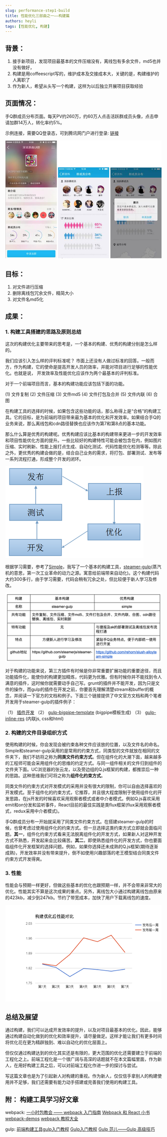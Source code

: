```yaml
---
slug: performance-step1-build
title: 性能优化三部曲之一——构建篇
authors: heyli
tags: [性能优化, 构建]
---
```


## 背景：
1. 接手新项目，发现项目最基本的文件压缩没有，离线包有多余文件，md5也并没有做好，
2. 构建是用coffeescript写的，维护成本及交接成本大，关键的是，构建维护的人离职了
3. 作为新人，希望从头写一个构建，这样为以后独立开展项目获取经验
## 页面情况：

手Q群成员分布页面。每天PV约260万，约60万人点击活跃群成员头像，点击申请加群14万人，转化率约5%。

示例连接，需要QQ登录态，可到腾讯网门户进行登录:
[链接](http://web.qun.qq.com/statistics/index.html?_bid=149&_wv=3&gc=60478266&sid=AXR5hz1VViG-63A40b8vK4FB)

![pasted image 0 3](./1.png)
## 目标：
1. 对文件进行压缩
2. 删除离线包冗余文件，精简大小
3. 对文件名md5化
## 成果：
### 1. 构建工具搭建的思路及原则总结

这次的构建优化主要带来的思考是，一个基本的构建、优秀的构建分别是怎么样的。

我们应该引入怎么样的评判标准呢？ 市面上还没有人做过标准的回答。一般而方，作为构建，它的使命是提高开发人员的效率，并能对项目进行足够的性能优化。也就是说， 开发效率及性能优化应该作为两个最基本的评判标准。

对于一个前端项目而言，基本的构建功能应该包括下面的功能。

(1)  文件复制
(2)  文件压缩
(3) 文件md5
(4) 文件打包及合并
(5) 文件内联
(6) 合图

在构建工具的选择的时候，如果包含这些功能的话，那么称得上是“合格”的构建工具。它的目标，是为前端的项目带来最为基本的优化和开发效率。如果结合手Q的业务来说，那么离线包和cdn路径替换也应该作为第7和第8点的基本功能。

那么什么算是优秀的构建呢。优秀构建应该比基本的构建带来更进一步的开发效率和项目性能优化方面的提升。一些比较好的构建特性可能会被包含在内，例如图片压缩、实时刷新、性能上报打点生成、自动化测试、代码性能优化检测等等。除此之外，更优秀的构建会做的是，结合自己业务的需求，将打包、部署测试、发布等一系列流程打通，形成整个开发的闭环。

![pasted image 0 4](./2.png)

根据学习需要，参考了[Simple](https://github.com/rehorn/slush-alloyteam-simple)，我写了一个基本的构建工具，[steamer-gulp](https://github.com/steamerjs/steamer-gulp)(蒸汽机的意思，第一次工业革命的动力之源。寓意给前端带来自动化)。这个构建代码大约300多行，由于学习需要，代码会稍有冗余之处，但比较便于新人学习及修改。

![image](./3.png)

对于构建的功能来说，第三方插件有时候是你非常重要扩展功能的重要途径，而且功能插件化，能使你的构建更加精炼，代码更为优雅。但有时候你并不能找到令人满意的插件，这时候你就需要动手自己写。grunt的插件并不能开发，因为只是文件的操作，而gulp的插件在开发之前，你要首先理解清楚stream和buffer的概念，并阅读一下官方的文档和例子。下面三个链接提供了中文官方文档和两个笔者开发用于steamer-gulp的插件例子：

（1） [插件开发](http://www.gulpjs.com.cn/docs/writing-a-plugin/)
（2） [gulp-bigpipe-template](https://github.com/lcxfs1991/gulp-bigpipe-template) (bigpipe模板生成)
（3） [gulp-inline-res](https://github.com/lcxfs1991/gulp-inline-res) (内联js, css和html)
### 2. 构建的文件目录组织方式

使用构建的时候，你会发现会被约束各种文件应该放的位置，以及文件名的命名。Simple和steamer-gulp采用的是常用的约束方式，同类型的文件就放在相同的文件夹下，我们不妨将之称为**同类文件约束方式**。但在组件化的大潮下面，越来越多的工程师可能会采用组件化的思维的约定方式。与同一组件相关的文件归到组件的文件夹下面。UC浏览器的张云龙，以及旁边组的Q.js框架的构建，都推崇后一种的思路。这种思维我们可将之称为**组件化约束方式**。

同类文件的约束方式对开发模式的采用并没有很大的限制，你可以自由选择喜欢的开发模式。至于组件化的约束方式，它推荐，并且很大程度限制于使用组件化的开发思路，在js开发的时候喜欢采用观察者模式或者中介者模式。例如Q.js喜欢采用emit和on分发和监听事件，React目前的最佳实践是类flux框架(flux采用观察者模式，redux采用中介者模式)。

手Q群成员分布一开始就采用了同类文件约束方式。在搭建steamer-gulp的时候，也曾考虑过使用组件化的约束方式。但一旦选择这类约束方式立即就会面临问题。**其一**，组件化约束方式看来无法脱离组件化的开发方式，如果新人对这种开发方式不熟悉，开发起来会比较痛苦。**其二**，即使熟悉组件化的开发方式，你也要面临组件化开发框架的选择问题。例如，如果你选择还未成熟的Q.js框架(期待逐渐成熟)，开发效率并没有带来提升，倒不如使用兴趣部落的老王模型结合同类文件约束方式开发得爽。
### 3. 性能

性能会与预期一样更好，但做这些基本的优化也跟预期一样，并不会带来非常大的优化。性能其实不算是这次成果的重点。另外，离线包大小通过构建离线包由原来的423kb，减少到247kb。节约了带宽成本，加快了用户下载离线包的速度。

![perf1](./4.png)
## 总结及展望

通过构建，我们可以达成开发效率的提升，以及对项目最基本的优化。因此，能够通过构建自动化做到的优化和效率提升，请尽量做足。这样才能让我们有更多时间将优化花在更为精辟独到、难以自动化的优化层面上。

但仅仅通过构建达到的优化其实还是有限的，更大范围的优化还需要建立于前端的工程化之上。前端工程化是一个很广阔与高深的话题就不在本文篇幅里面，作为新人，在用好构建工具之后，可以对前端工程化作进一步的探讨与尝试。

写这篇文章也是为了引起新人对构建的重视。作为新人，仅仅信手拿别人的构建使用并不足够，我们还需要有能力动手搭建或完善我们使用的构建工具。
## 附： 构建工具学习好文章

webpack:
[一小时包教会 —— webpack 入门指南](http://www.cnblogs.com/vajoy/p/4650467.html)
[Webpack 和 React 小书](http://segmentfault.com/a/1190000002985564)
[webpack-demos](https://github.com/ruanyf/webpack-demos)
[webpack 教程大全](http://webpack.github.io/docs/list-of-tutorials.html)

gulp:
[前端构建工具gulp入门教程](http://segmentfault.com/a/1190000000372547)
[Gulp入门教程](http://markpop.github.io/2014/09/17/Gulp%E5%85%A5%E9%97%A8%E6%95%99%E7%A8%8B/)
[Gulp 范儿——Gulp 高级技巧](http://csspod.com/advanced-tips-for-using-gulp-js/)
